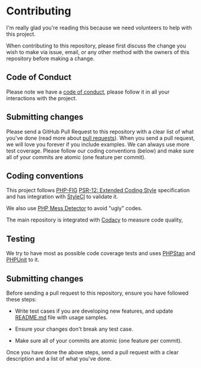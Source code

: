 # Contributing

I'm really glad you're reading this because we need volunteers to help with this project.

When contributing to this repository, please first discuss the change you wish to make via issue,
email, or any other method with the owners of this repository before making a change.

## Code of Conduct

Please note we have a [code of conduct](/CODE_OF_CONDUCT), please follow it in all your interactions
with the project.

## Submitting changes

Please send a GitHub Pull Request to this repository with a clear list of what you've done (read more
about [pull requests](http://help.github.com/pull-requests/)). When you send a pull request, we will
love you forever if you include examples. We can always use more test coverage. Please follow our
coding conventions (below) and make sure all of your commits are atomic (one feature per commit).

## Coding conventions

This project follows [PHP-FIG](https://www.php-fig.org)
[PSR-12: Extended Coding Style](https://www.php-fig.org/psr/psr-12/) specification and has integration
with [StyleCI](github.styleci.io/repos/317241593) to validate it.

We also use [PHP Mess Detector](https://phpmd.org) to avoid "ugly" codes.

The main repository is integrated with [Codacy](https://www.codacy.com) to measure code quality,

## Testing

We try to have most as possible code coverage tests and uses [PHPStan](https://phpstan.org) and
[PHPUnit](https://phpunit.de) to it.

## Submitting changes

Before sending a pull request to this repository, ensure you have followed these steps:

-   Write test cases if you are developing new features, and update [README.md](/README) file with usage
    samples.

-   Ensure your changes don't break any test case.

-   Make sure all of your commits are atomic (one feature per commit).

Once you have done the above steps, send a pull request with a clear description and a list of what
you've done.